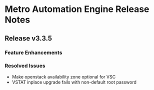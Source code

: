 # Metro Automation Engine Release Notes

## Release v3.3.5

### Feature Enhancements

### Resolved Issues
* Make openstack availability zone optional for VSC
* VSTAT inplace upgrade fails with non-default root password
